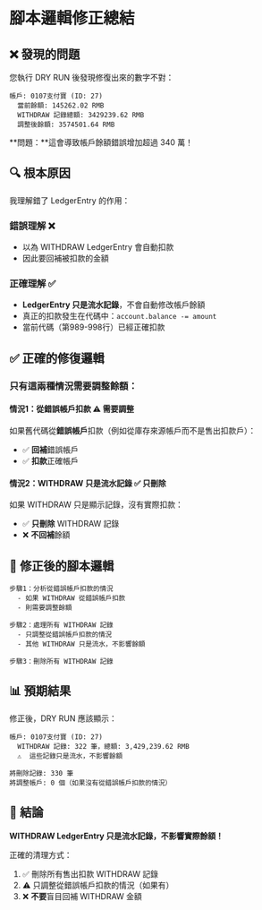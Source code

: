 # 腳本邏輯修正總結

## ❌ 發現的問題

您執行 DRY RUN 後發現修復出來的數字不對：
```
帳戶: 0107支付寶 (ID: 27)
  當前餘額: 145262.02 RMB
  WITHDRAW 記錄總額: 3429239.62 RMB
  調整後餘額: 3574501.64 RMB
```

**問題：**這會導致帳戶餘額錯誤增加超過 340 萬！

## 🔍 根本原因

我理解錯了 LedgerEntry 的作用：

### 錯誤理解 ❌
- 以為 WITHDRAW LedgerEntry 會自動扣款
- 因此要回補被扣款的金額

### 正確理解 ✅
- **LedgerEntry 只是流水記錄**，不會自動修改帳戶餘額
- 真正的扣款發生在代碼中：`account.balance -= amount`
- 當前代碼（第989-998行）已經正確扣款

## ✅ 正確的修復邏輯

### 只有這兩種情況需要調整餘額：

#### 情況1：從錯誤帳戶扣款 ⚠️ 需要調整

如果舊代碼從**錯誤帳戶**扣款（例如從庫存來源帳戶而不是售出扣款戶）：
- ✅ **回補**錯誤帳戶
- ✅ **扣款**正確帳戶

#### 情況2：WITHDRAW 只是流水記錄 ✅ 只刪除

如果 WITHDRAW 只是顯示記錄，沒有實際扣款：
- ✅ **只刪除** WITHDRAW 記錄
- ❌ **不回補**餘額

## 🔧 修正後的腳本邏輯

```
步驟1：分析從錯誤帳戶扣款的情況
  - 如果 WITHDRAW 從錯誤帳戶扣款
  - 則需要調整餘額

步驟2：處理所有 WITHDRAW 記錄
  - 只調整從錯誤帳戶扣款的情況
  - 其他 WITHDRAW 只是流水，不影響餘額

步驟3：刪除所有 WITHDRAW 記錄
```

## 📊 預期結果

修正後，DRY RUN 應該顯示：

```
帳戶: 0107支付寶 (ID: 27)
  WITHDRAW 記錄: 322 筆，總額: 3,429,239.62 RMB
  ⚠️  這些記錄只是流水，不影響餘額

將刪除記錄: 330 筆
將調整帳戶: 0 個（如果沒有從錯誤帳戶扣款的情況）
```

## 🎯 結論

**WITHDRAW LedgerEntry 只是流水記錄，不影響實際餘額！**

正確的清理方式：
1. ✅ 刪除所有售出扣款 WITHDRAW 記錄
2. ⚠️  只調整從錯誤帳戶扣款的情況（如果有）
3. ❌ **不要**盲目回補 WITHDRAW 金額

